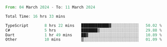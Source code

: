 <!--START_SECTION:waka-->

```rust
From: 04 March 2024 - To: 11 March 2024

Total Time: 16 hrs 33 mins

TypeScript       8 hrs 22 mins   ████████████▓░░░░░░░░░░░░   50.02 %
C#               5 hrs           ███████▒░░░░░░░░░░░░░░░░░   29.88 %
Dart             1 hr 49 mins    ██▓░░░░░░░░░░░░░░░░░░░░░░   10.89 %
Other            10 mins         ▒░░░░░░░░░░░░░░░░░░░░░░░░   01.09 %
```

<!--END_SECTION:waka-->
